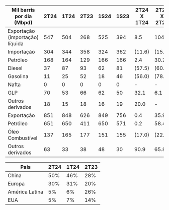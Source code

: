 |Mil barris por dia (Mbpd)|2T24|1T24|2T23|1S24|1S23|2T24 X 1T24|2T24 X 2T23|1S24 X 1S23|
|---|---|---|---|---|---|---|---|---|
|Exportação (importação) líquida|547|504|268|525|394|8.5|104.1|33.2|
|Importação|304|344|358|324|362|(11.6)|(15.1)|(10.5)|
|Petróleo|168|164|129|166|166|2.4|30.2|-|
|Diesel|37|87|93|62|81|(57.5)|(60.2)|(23.5)|
|Gasolina|11|25|52|18|46|(56.0)|(78.8)|(60.9)|
|Nafta|0|0|0|0|0|-|-|-|
|GLP|70|53|66|62|50|32.1|6.1|24.0|
|Outros derivados|18|15|18|16|19|20.0|-|(15.8)|
|Exportação|851|848|626|849|756|0.4|35.9|12.3|
|Petróleo|651|650|411|650|571|0.2|58.4|13.8|
|Óleo Combustível|137|165|177|151|155|(17.0)|(22.6)|(2.6)|
|Outros derivados|63|33|38|48|30|90.9|65.8|60.0|

|País|2T24|1T24|2T23|
|---|---|---|---|
|China|50%|46%|28%|
|Europa|30%|31%|20%|
|América Latina|5%|6%|26%|
|EUA|5%|7%|14%|